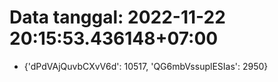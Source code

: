 # Data tanggal: 2022-11-22 20:15:53.436148+07:00

* {'dPdVAjQuvbCXvV6d': 10517, 'QG6mbVssuplESIas': 2950}
